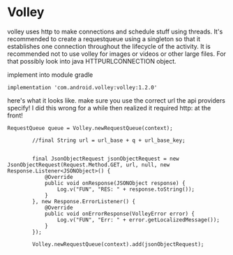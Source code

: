 # Volley

volley uses http to make connections and schedule stuff using threads. It's recommended to create a requestqueue using a singleton so that it establishes one connection throughout the lifecycle of the activity. It is recommended not to use volley for images or videos or other large files. For that possibly look into java HTTPURLCONNECTION object.

implement into module gradle

```
implementation 'com.android.volley:volley:1.2.0'
```

here's what it looks like. make sure you use the correct url the api providers specify! I did this wrong for a while then realized it required http: at the front!

```
RequestQueue queue = Volley.newRequestQueue(context);

        //final String url = url_base + q + url_base_key;


        final JsonObjectRequest jsonObjectRequest = new JsonObjectRequest(Request.Method.GET, url, null, new Response.Listener<JSONObject>() {
            @Override
            public void onResponse(JSONObject response) {
                Log.v("FUN", "RES: " + response.toString());
            }
        }, new Response.ErrorListener() {
            @Override
            public void onErrorResponse(VolleyError error) {
                Log.v("FUN", "Err: " + error.getLocalizedMessage());
            }
        });

        Volley.newRequestQueue(context).add(jsonObjectRequest);
```